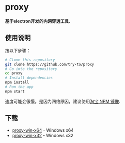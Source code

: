 # proxy

**基于electron开发的内网穿透工具.**

## 使用说明

按以下步骤：

```bash
# Clone this repository
git clone https://github.com/try-to/proxy
# Go into the repository
cd proxy
# Install dependencies
npm install
# Run the app
npm start
```
速度可能会很慢，是因为网络原因，建议使用[淘宝 NPM 镜像](https://npm.taobao.org/).

## 下载

- [proxy-win-x64](https://github.com/try-to/proxy/) - Windows x64
- [proxy-win-x32](https://github.com/try-to/proxy/) - Windows x32

